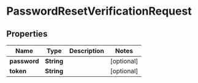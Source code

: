 
# PasswordResetVerificationRequest

## Properties
Name | Type | Description | Notes
------------ | ------------- | ------------- | -------------
**password** | **String** |  |  [optional]
**token** | **String** |  |  [optional]



